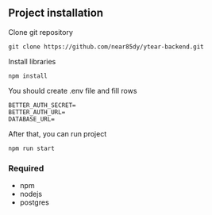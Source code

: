 ## Project installation

Clone git repository

```
git clone https://github.com/near85dy/ytear-backend.git
```

Install libraries

```
npm install
```

You should create .env file and fill rows

```
BETTER_AUTH_SECRET=
BETTER_AUTH_URL=
DATABASE_URL=
```

After that, you can run project

```
npm run start
```

### Required

- npm
- nodejs
- postgres
